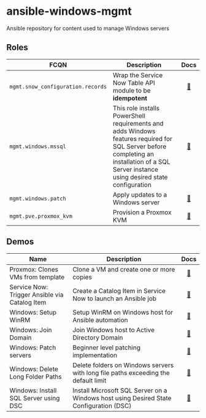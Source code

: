 # ansible-windows-mgmt

Ansible repository for content used to manage Windows servers


## Roles

| FCQN | Description | Docs |
| --- | --- | :---: |
| `mgmt.snow_configuration.records` | Wrap the Service Now Table API module to be **idempotent** | [📖](./collections/ansible_collections/mgmt/snow_configuration/roles/records/README.md) |
| `mgmt.windows.mssql` | This role installs PowerShell requirements and adds Windows features required  for SQL Server before completing an installation of a SQL Server instance using  desired state configuration | [📖](./collections/ansible_collections/mgmt/windows/roles/mssql/README.md) |
| `mgmt.windows.patch` | Apply updates to a Windows server| [📖](./collections/ansible_collections/mgmt/windows/roles/patch/README.md) |
| `mgmt.pve.proxmox_kvm` | Provision a Proxmox KVM| [📖](./collections/ansible_collections/mgmt/pve/roles/proxmox_kvm/README.md) |

## Demos

| Name | Description | Docs |
| --- | --- | :---: |
| Proxmox: Clones VMs from template | Clone a VM and create one or more copies | [📖](./demos/proxmox_kvm_clone.yml) |
| Service Now: Trigger Ansible via Catalog Item | Create a Catalog Item in Service Now to launch an Ansible job | [📖](./demos/docs/snow_automation.md) |
| Windows: Setup WinRM | Setup WinRM on Windows host for Ansible automation | [📖](./demos/docs/setup_winrm.md) |
| Windows: Join Domain | Join Windows host to Active Directory Domain | [📖](./demos/docs/join_domain.md) |
| Windows: Patch servers | Beginner level patching implementation | [📖](./demos/patch.yml) |
| Windows: Delete Long Folder Paths | Delete folders on Windows servers with long file paths exceeding the default limit | [📖](./demos/docs/delete_long_paths.md) |
| Windows: Install SQL Server using DSC | Install Microsoft SQL Server on a Windows host using Desired State Configuration (DSC) | [📖](./demos/docs/install_mssql_dsc.md) |